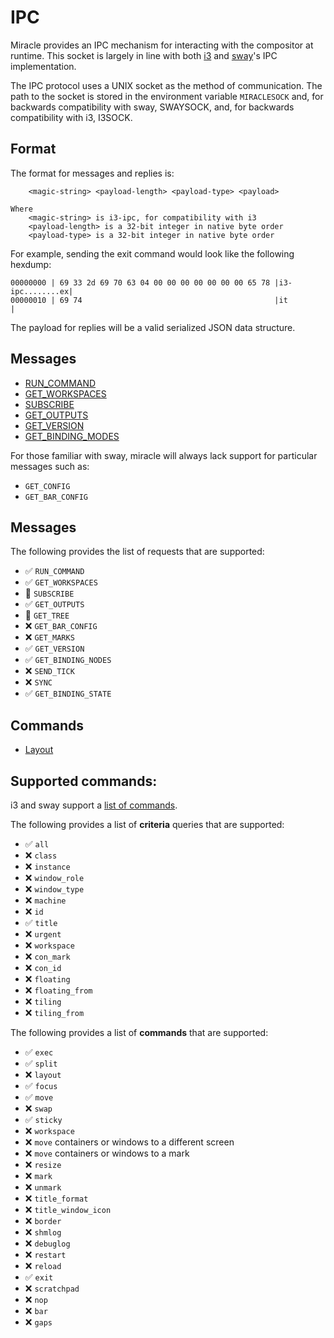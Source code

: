 # IPC
Miracle provides an IPC mechanism for interacting with the compositor at runtime.
This socket is largely in line with both [i3](https://i3wm.org/docs/ipc.html) and 
[sway]((https://github.com/swaywm/sway/blob/master/sway/sway-ipc.7.scd))'s IPC implementation.

 The IPC protocol uses a UNIX socket as the method of communication. The path to the socket
 is stored in the environment variable `MIRACLESOCK`  and, for backwards compatibility with sway, SWAYSOCK,
 and, for backwards compatibility with i3, I3SOCK.

## Format
The format for messages and replies is:

```
    <magic-string> <payload-length> <payload-type> <payload>

Where
    <magic-string> is i3-ipc, for compatibility with i3
    <payload-length> is a 32-bit integer in native byte order
    <payload-type> is a 32-bit integer in native byte order
```

For example, sending the exit command would look like the following hexdump:

```
00000000 | 69 33 2d 69 70 63 04 00 00 00 00 00 00 00 65 78 |i3-ipc........ex|
00000010 | 69 74                                           |it              |
```

The payload for replies will be a valid serialized JSON data structure.

## Messages
- [RUN_COMMAND](run_command.md)
- [GET_WORKSPACES](get_workspaces.md)
- [SUBSCRIBE](subscribe.md)
- [GET_OUTPUTS](get_outputs.md)
- [GET_VERSION](get_version.md)
- [GET_BINDING_MODES](get_binding_modes.md)

For those familiar with sway, miracle will always lack support for particular messages
such as:
- `GET_CONFIG`
- `GET_BAR_CONFIG`

## Messages
The following provides the list of requests that are supported:

- ✅ `RUN_COMMAND`
- ✅ `GET_WORKSPACES`
- 🔨 `SUBSCRIBE`
- ✅ `GET_OUTPUTS`
- 🔨 `GET_TREE`
- ❌ `GET_BAR_CONFIG`
- ❌ `GET_MARKS`
- ✅ `GET_VERSION`
- ✅ `GET_BINDING_NODES`
- ❌ `SEND_TICK`
- ❌ `SYNC`
- ✅ `GET_BINDING_STATE`

## Commands
- [Layout](./commands/layout_command.md)

## Supported commands:
i3 and sway support a [list of commands](https://i3wm.org/docs/userguide.html#list_of_commands).

The following provides a list of **criteria** queries that are supported:

- ✅ `all`
- ❌ `class`
- ❌ `instance`
- ❌ `window_role`
- ❌ `window_type`
- ❌ `machine`
- ❌ `id`
- ✅ `title`
- ❌ `urgent`
- ❌ `workspace`
- ❌ `con_mark`
- ❌ `con_id`
- ❌ `floating`
- ❌ `floating_from`
- ❌ `tiling`
- ❌ `tiling_from`

The following provides a list of **commands** that are supported:

- ✅ `exec`
- ✅ `split`
- ❌ `layout`
- ✅ `focus`
- ✅ `move`
- ❌ `swap`
- ✅ `sticky`
- ❌ `workspace`
- ❌ `move` containers or windows to a different screen
- ❌ `move` containers or windows to a mark
- ❌ `resize`
- ❌ `mark`
- ❌ `unmark`
- ❌ `title_format`
- ❌ `title_window_icon`
- ❌ `border`
- ❌ `shmlog`
- ❌ `debuglog`
- ❌ `restart`
- ❌ `reload`
- ✅ `exit`
- ❌ `scratchpad`
- ❌ `nop`
- ❌ `bar`
- ❌ `gaps`
